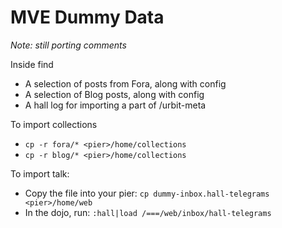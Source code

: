 # MVE Dummy Data

*Note: still porting comments*

Inside find
- A selection of posts from Fora, along with config
- A selection of Blog posts, along with config
- A hall log for importing a part of /urbit-meta

To import collections
- `cp -r fora/* <pier>/home/collections`
- `cp -r blog/* <pier>/home/collections`

To import talk:
- Copy the file into your pier: `cp dummy-inbox.hall-telegrams <pier>/home/web`
- In the dojo, run: `:hall|load /===/web/inbox/hall-telegrams`


